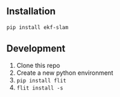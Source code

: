 ## Installation
`pip install ekf-slam`

## Development
1. Clone this repo
2. Create a new python environment
3. `pip install flit`
4. `flit install -s`